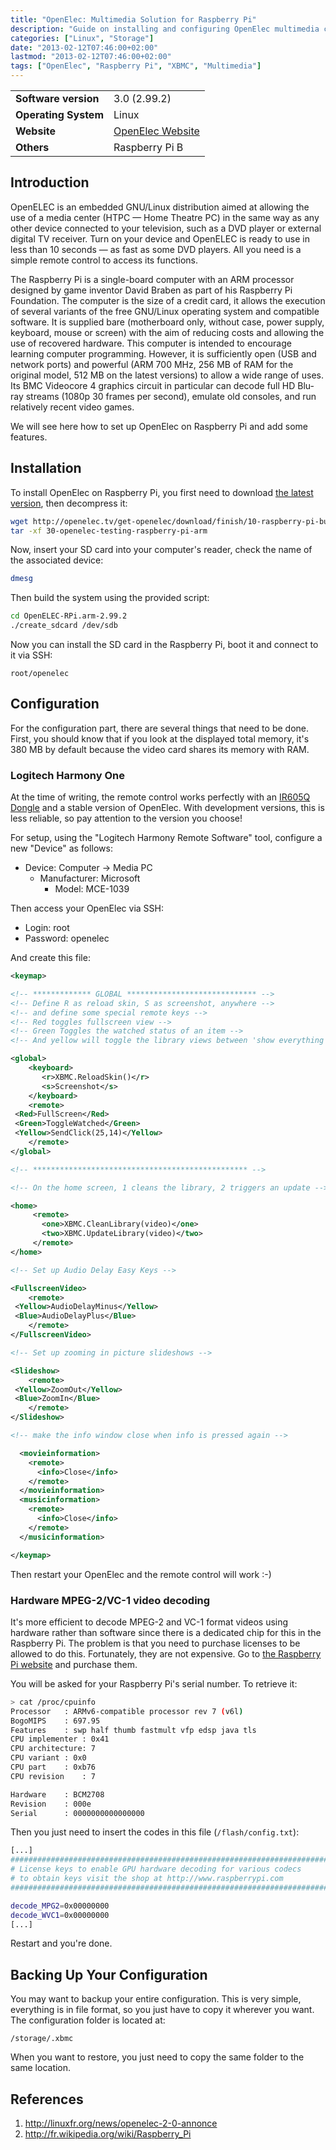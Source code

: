 ```yaml
---
title: "OpenElec: Multimedia Solution for Raspberry Pi"
description: "Guide on installing and configuring OpenElec multimedia center on Raspberry Pi with support for remote controls and hardware video decoding."
categories: ["Linux", "Storage"]
date: "2013-02-12T07:46:00+02:00"
lastmod: "2013-02-12T07:46:00+02:00"
tags: ["OpenElec", "Raspberry Pi", "XBMC", "Multimedia"]
---
```



|||
|-|-|
| **Software version** | 3.0 (2.99.2) |
| **Operating System** | Linux |
| **Website** | [OpenElec Website](https://openelec.tv/) |
| **Others** | Raspberry Pi B |


## Introduction

OpenELEC is an embedded GNU/Linux distribution aimed at allowing the use of a media center (HTPC — Home Theatre PC) in the same way as any other device connected to your television, such as a DVD player or external digital TV receiver. Turn on your device and OpenELEC is ready to use in less than 10 seconds — as fast as some DVD players. All you need is a simple remote control to access its functions.

The Raspberry Pi is a single-board computer with an ARM processor designed by game inventor David Braben as part of his Raspberry Pi Foundation.
The computer is the size of a credit card, it allows the execution of several variants of the free GNU/Linux operating system and compatible software. It is supplied bare (motherboard only, without case, power supply, keyboard, mouse or screen) with the aim of reducing costs and allowing the use of recovered hardware.
This computer is intended to encourage learning computer programming. However, it is sufficiently open (USB and network ports) and powerful (ARM 700 MHz, 256 MB of RAM for the original model, 512 MB on the latest versions) to allow a wide range of uses. Its BMC Videocore 4 graphics circuit in particular can decode full HD Blu-ray streams (1080p 30 frames per second), emulate old consoles, and run relatively recent video games.

We will see here how to set up OpenElec on Raspberry Pi and add some features.

## Installation

To install OpenElec on Raspberry Pi, you first need to download [the latest version](https://sources.openelec.tv/tmp/image/), then decompress it:

```bash
wget http://openelec.tv/get-openelec/download/finish/10-raspberry-pi-builds/30-openelec-testing-raspberry-pi-arm
tar -xf 30-openelec-testing-raspberry-pi-arm
```

Now, insert your SD card into your computer's reader, check the name of the associated device:

```bash
dmesg
```

Then build the system using the provided script:

```bash
cd OpenELEC-RPi.arm-2.99.2
./create_sdcard /dev/sdb
```

Now you can install the SD card in the Raspberry Pi, boot it and connect to it via SSH:

```
root/openelec
```

## Configuration

For the configuration part, there are several things that need to be done. First, you should know that if you look at the displayed total memory, it's 380 MB by default because the video card shares its memory with RAM.

### Logitech Harmony One

At the time of writing, the remote control works perfectly with an [IR605Q Dongle](https://www.mediahd.fr/recepteur-infrarouge/14-recepteur-infrarouge-ir605q.html) and a stable version of OpenElec. With development versions, this is less reliable, so pay attention to the version you choose!

For setup, using the "Logitech Harmony Remote Software" tool, configure a new "Device" as follows:

- Device: Computer -> Media PC
  - Manufacturer: Microsoft
    - Model: MCE-1039

Then access your OpenElec via SSH:

- Login: root
- Password: openelec

And create this file:

```xml
<keymap>

<!-- ************* GLOBAL ***************************** -->
<!-- Define R as reload skin, S as screenshot, anywhere -->
<!-- and define some special remote keys -->
<!-- Red toggles fullscreen view -->
<!-- Green Toggles the watched status of an item -->
<!-- And yellow will toggle the library views between 'show everything' and 'show watched only' -->

<global>
    <keyboard>
       <r>XBMC.ReloadSkin()</r>
       <s>Screenshot</s>
    </keyboard>
    <remote>
 <Red>FullScreen</Red>
 <Green>ToggleWatched</Green>
 <Yellow>SendClick(25,14)</Yellow>
    </remote>
</global>

<!-- ************************************************ -->

<!-- On the home screen, 1 cleans the library, 2 triggers an update -->

<home>
     <remote>
       <one>XBMC.CleanLibrary(video)</one>
       <two>XBMC.UpdateLibrary(video)</two>
     </remote>
</home>

<!-- Set up Audio Delay Easy Keys -->

<FullscreenVideo>
    <remote>
 <Yellow>AudioDelayMinus</Yellow>
 <Blue>AudioDelayPlus</Blue>
    </remote>
</FullscreenVideo>

<!-- Set up zooming in picture slideshows -->

<Slideshow>
    <remote>
 <Yellow>ZoomOut</Yellow>
 <Blue>ZoomIn</Blue>
    </remote>
</Slideshow>

<!-- make the info window close when info is pressed again -->

  <movieinformation>
    <remote>
      <info>Close</info>
    </remote>
  </movieinformation>
  <musicinformation>
    <remote>
      <info>Close</info>
    </remote>
  </musicinformation>

</keymap>
```

Then restart your OpenElec and the remote control will work :-)

### Hardware MPEG-2/VC-1 video decoding

It's more efficient to decode MPEG-2 and VC-1 format videos using hardware rather than software since there is a dedicated chip for this in the Raspberry Pi. The problem is that you need to purchase licenses to be allowed to do this. Fortunately, they are not expensive. Go to [the Raspberry Pi website](https://www.raspberrypi.com/) and purchase them.

You will be asked for your Raspberry Pi's serial number. To retrieve it:

``` bash hl_lines="13"
> cat /proc/cpuinfo
Processor	: ARMv6-compatible processor rev 7 (v6l)
BogoMIPS	: 697.95
Features	: swp half thumb fastmult vfp edsp java tls
CPU implementer	: 0x41
CPU architecture: 7
CPU variant	: 0x0
CPU part	: 0xb76
CPU revision	: 7

Hardware	: BCM2708
Revision	: 000e
Serial		: 0000000000000000
```

Then you just need to insert the codes in this file (`/flash/config.txt`):

``` bash hl_lines="7 8"
[...]
################################################################################
# License keys to enable GPU hardware decoding for various codecs
# to obtain keys visit the shop at http://www.raspberrypi.com
################################################################################

decode_MPG2=0x00000000
decode_WVC1=0x00000000
[...]
```

Restart and you're done.

## Backing Up Your Configuration

You may want to backup your entire configuration. This is very simple, everything is in file format, so you just have to copy it wherever you want. The configuration folder is located at:

```
/storage/.xbmc
```

When you want to restore, you just need to copy the same folder to the same location.

## References

1. http://linuxfr.org/news/openelec-2-0-annonce
2. http://fr.wikipedia.org/wiki/Raspberry_Pi
